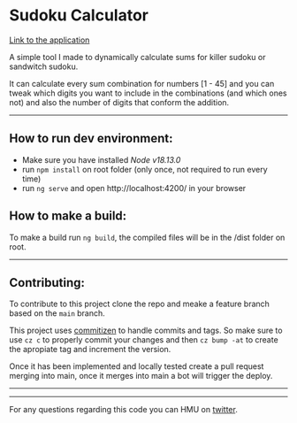 # Sudoku Calculator

[Link to the application](https://adansinacento.github.io/sudoku-calculator/)

A simple tool I made to dynamically calculate sums for killer sudoku or sandwitch sudoku.

It can calculate every sum combination for numbers [1 - 45] and you can tweak which digits you want to include in the combinations (and which ones not) and also the number of digits that conform the addition.

---

## How to run dev environment:

- Make sure you have installed _Node v18.13.0_
- run `npm install` on root folder (only once, not required to run every time)
- run `ng serve` and open http://localhost:4200/ in your browser

## How to make a build:

To make a build run `ng build`, the compiled files will be in the /dist folder on root.

---

## Contributing:

To contribute to this project clone the repo and meake a feature branch based on the `main` branch.

This project uses [commitizen](https://commitizen-tools.github.io/commitizen/) to handle commits and tags. So make sure to use `cz c` to properly commit your changes and then `cz bump -at` to create the apropiate tag and increment the version.

Once it has been implemented and locally tested create a pull request merging into main, once it merges into main a bot will trigger the deploy.

---

---

For any questions regarding this code you can HMU on [twitter](https://twitter.com/AdanSinAcento).
